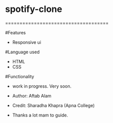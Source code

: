 # spotify-clone
====================================

#Features
- Responsive ui

#Language used
- HTML
- CSS

#Functionality
- work in progress. Very soon.

  
- Author: Aftab Alam
- Credit: Sharadha Khapra (Apna College)
- Thanks a lot mam to guide.
